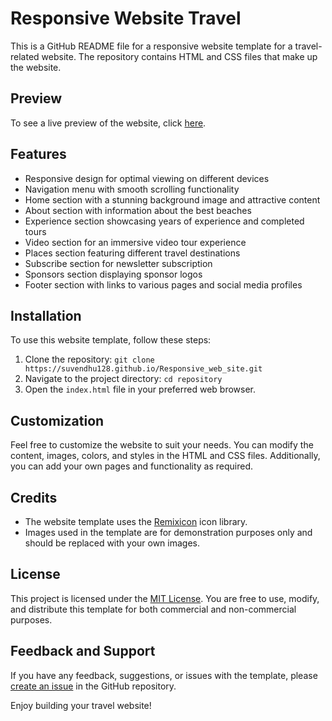 # Responsive Website Travel

This is a GitHub README file for a responsive website template for a travel-related website. The repository contains HTML and CSS files that make up the website.

## Preview

To see a live preview of the website, click [here](https://suvendhu128.github.io/Responsive_web_site/).

## Features

- Responsive design for optimal viewing on different devices
- Navigation menu with smooth scrolling functionality
- Home section with a stunning background image and attractive content
- About section with information about the best beaches
- Experience section showcasing years of experience and completed tours
- Video section for an immersive video tour experience
- Places section featuring different travel destinations
- Subscribe section for newsletter subscription
- Sponsors section displaying sponsor logos
- Footer section with links to various pages and social media profiles

## Installation

To use this website template, follow these steps:

1. Clone the repository: `git clone https://suvendhu128.github.io/Responsive_web_site.git`
2. Navigate to the project directory: `cd repository`
3. Open the `index.html` file in your preferred web browser.

## Customization

Feel free to customize the website to suit your needs. You can modify the content, images, colors, and styles in the HTML and CSS files. Additionally, you can add your own pages and functionality as required.

## Credits

- The website template uses the [Remixicon](https://remixicon.com/) icon library.
- Images used in the template are for demonstration purposes only and should be replaced with your own images.

## License

This project is licensed under the [MIT License](https://opensource.org/licenses/MIT). You are free to use, modify, and distribute this template for both commercial and non-commercial purposes.

## Feedback and Support

If you have any feedback, suggestions, or issues with the template, please [create an issue](https://suvendhu128.github.io/Responsive_web_site/repository/issues) in the GitHub repository.

Enjoy building your travel website!
